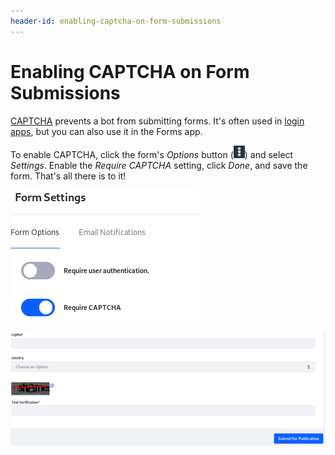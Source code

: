 ```yaml
---
header-id: enabling-captcha-on-form-submissions
---
```


# Enabling CAPTCHA on Form Submissions

[CAPTCHA](https://en.wikipedia.org/wiki/CAPTCHA) 
prevents a bot from submitting forms. It's often used in 
[login apps](/docs/7-1/deploy/-/knowledge_base/d/logging-into-liferay), 
but you can also use it in the Forms app. 

To enable CAPTCHA, click the form's *Options* button 
(![Options](../../images/icon-options.png)) 
and select *Settings*. Enable the *Require CAPTCHA* setting, click *Done*, and 
save the form. That's all there is to it! 

![Figure 1: You can enable CAPTCHA for your form in the Form Settings window.](../../images/forms-settings-captcha.png)

![Figure 2: Once you enable CAPTCHA, your form has protection against bot submissions.](../../images/forms-captcha.png)
